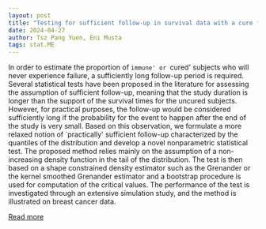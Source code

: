 ```yaml
---
layout: post
title: "Testing for sufficient follow-up in survival data with a cure fraction"
date: 2024-04-27
author: Tsz Pang Yuen, Eni Musta
tags: stat.ME
---
```


In order to estimate the proportion of `immune' or `cured' subjects who will never experience failure, a sufficiently long follow-up period is required. Several statistical tests have been proposed in the literature for assessing the assumption of sufficient follow-up, meaning that the study duration is longer than the support of the survival times for the uncured subjects. However, for practical purposes, the follow-up would be considered sufficiently long if the probability for the event to happen after the end of the study is very small. Based on this observation, we formulate a more relaxed notion of `practically' sufficient follow-up characterized by the quantiles of the distribution and develop a novel nonparametric statistical test. The proposed method relies mainly on the assumption of a non-increasing density function in the tail of the distribution. The test is then based on a shape constrained density estimator such as the Grenander or the kernel smoothed Grenander estimator and a bootstrap procedure is used for computation of the critical values. The performance of the test is investigated through an extensive simulation study, and the method is illustrated on breast cancer data.

[Read more](https://arxiv.org/abs/2403.16832)